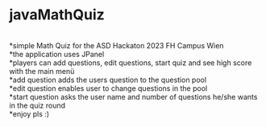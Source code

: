 # javaMathQuiz
<br>*simple Math Quiz for the ASD Hackaton 2023 FH Campus Wien
<br>*the application uses JPanel
<br>*players can add questions, edit questions, start quiz and see high score with the main menü
<br>*add question adds the users question to the question pool
<br>*edit question enables user to change questions in the pool
<br>*start question asks the user name and number of questions he/she wants in the quiz round
<br>*enjoy pls :)
